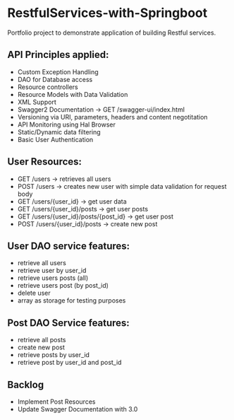 # RestfulServices-with-Springboot
Portfolio project to demonstrate application of building Restful services.

## API Principles applied: 
- Custom Exception Handling 
- DAO for Database access 
- Resource controllers 
- Resource Models with Data Validation
- XML Support
- Swagger2 Documentation -> GET /swagger-ui/index.html
- Versioning via URI, parameters, headers and content negotitation
- API Monitoring using Hal Browser
- Static/Dynamic data filtering
- Basic User Authentication

## User Resources:
- GET /users -> retrieves all users
- POST /users -> creates new user with simple data validation for request body
- GET /users/{user_id} -> get user data
- GET /users/{user_id}/posts -> get user posts
- GET /users/{user_id}/posts/{post_id} -> get user post
- POST /users/{user_id}/posts -> create new post

## User DAO service features:
- retrieve all users
- retrieve user by user_id
- retrieve users posts (all)
- retrieve users post (by post_id)
- delete user
- array as storage for testing purposes

## Post DAO Service features:
- retrieve all posts
- create new post
- retrieve posts by user_id
- retrieve post by user_id and post_id

## Backlog
- Implement Post Resources
- Update Swagger Documentation with 3.0
